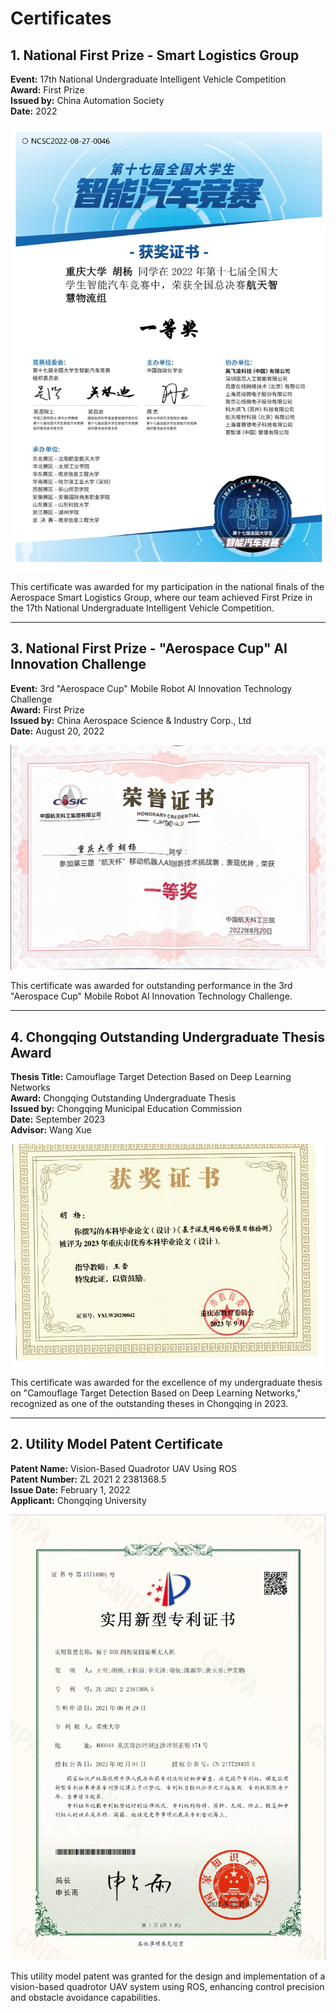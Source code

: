 # Certificates

## 1. National First Prize - Smart Logistics Group
**Event:** 17th National Undergraduate Intelligent Vehicle Competition  
**Award:** First Prize  
**Issued by:** China Automation Society  
**Date:** 2022

![Smart Car Certificate](../images/smart-car-certificate.jpg)

This certificate was awarded for my participation in the national finals of the Aerospace Smart Logistics Group, where our team achieved First Prize in the 17th National Undergraduate Intelligent Vehicle Competition.

---

## 3. National First Prize - "Aerospace Cup" AI Innovation Challenge
**Event:** 3rd "Aerospace Cup" Mobile Robot AI Innovation Technology Challenge  
**Award:** First Prize  
**Issued by:** China Aerospace Science & Industry Corp., Ltd  
**Date:** August 20, 2022  

![Aerospace Certificate](../images/aerospace-certificate.png)

This certificate was awarded for outstanding performance in the 3rd "Aerospace Cup" Mobile Robot AI Innovation Technology Challenge.

---

## 4. Chongqing Outstanding Undergraduate Thesis Award
**Thesis Title:** Camouflage Target Detection Based on Deep Learning Networks  
**Award:** Chongqing Outstanding Undergraduate Thesis  
**Issued by:** Chongqing Municipal Education Commission  
**Date:** September 2023  
**Advisor:** Wang Xue

![Best Thesis Certificate](../images/best_thesis.jpg)

This certificate was awarded for the excellence of my undergraduate thesis on "Camouflage Target Detection Based on Deep Learning Networks," recognized as one of the outstanding theses in Chongqing in 2023.

---

## 2. Utility Model Patent Certificate
**Patent Name:** Vision-Based Quadrotor UAV Using ROS  
**Patent Number:** ZL 2021 2 2381368.5  
**Issue Date:** February 1, 2022  
**Applicant:** Chongqing University  

![Drone Patent](../images/drone-patent.png)

This utility model patent was granted for the design and implementation of a vision-based quadrotor UAV system using ROS, enhancing control precision and obstacle avoidance capabilities.